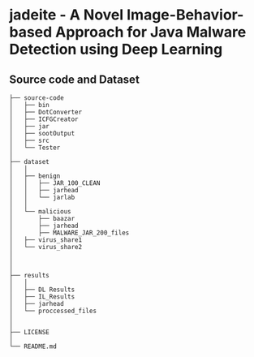 # jadeite - A Novel Image-Behavior-based Approach for Java Malware Detection using Deep Learning

## Source code and Dataset


```.
├── source-code
│   ├── bin
│   ├── DotConverter
│   ├── ICFGCreator
│   ├── jar
│   ├── sootOutput
│   ├── src
│   └── Tester
│
├── dataset
│   │
│   ├── benign
│   │   ├── JAR_100_CLEAN
│   │   ├── jarhead
│   │   └── jarlab
│   │
│   └── malicious
│       ├── baazar
│       ├── jarhead
│       ├── MALWARE_JAR_200_files
│	├── virus_share1
│	└── virus_share2
│
│
│
├── results
│   │
│   ├── DL Results
│   ├── IL_Results
│   ├── jarhead
│   └── proccessed_files
│
│
├── LICENSE
│
└── README.md
 ```

